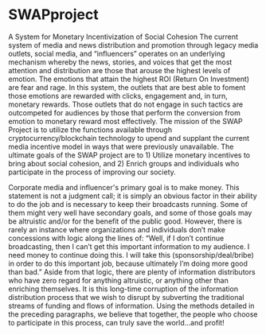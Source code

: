 # SWAPproject
A System for Monetary Incentivization of Social Cohesion
The current system of media and news distribution and promotion through legacy media 
outlets, social media, and “influencers” operates on an underlying mechanism whereby the news, 
stories, and voices that get the most attention and distribution are those that arouse the highest levels 
of emotion. The emotions that attain the highest ROI (Return On Investment) are fear and rage. In this 
system, the outlets that are best able to foment those emotions are rewarded with clicks, engagement 
and, in turn, monetary rewards. Those outlets that do not engage in such tactics are outcompeted for 
audiences by those that perform the conversion from emotion to monetary reward most effectively. 
The mission of the SWAP Project is to utilize the functions available through cryptocurrency/blockchain 
technology to upend and supplant the current media incentive model in ways that were previously 
unavailable. The ultimate goals of the SWAP project are to 1) Utilize monetary incentives to bring about 
social cohesion, and 2) Enrich groups and individuals who participate in the process of improving our 
society. 

Corporate media and influencer's primary goal is to make money. This statement is not a judgment call; 
it is simply an obvious factor in their ability to do the job and is necessary to keep their broadcasts 
running. Some of them might very well have secondary goals, and some of those goals may be altruistic 
and/or for the benefit of the public good. However, there is rarely an instance where organizations and 
individuals don’t make concessions with logic along the lines of: “Well, if I don’t continue broadcasting, 
then I can’t get this important information to my audience. I need money to continue doing this. I will 
take this (sponsorship/deal/bribe) in order to do this important job, because ultimately I’m doing more 
good than bad.” Aside from that logic, there are plenty of information distributors who have zero regard 
for anything altruistic, or anything other than enriching themselves. It is this long-time corruption of the 
information distribution process that we wish to disrupt by subverting the traditional streams of funding 
and flows of information. Using the methods detailed in the preceding paragraphs, we believe that 
together, the people who choose to participate in this process, can truly save the world...and profit!
